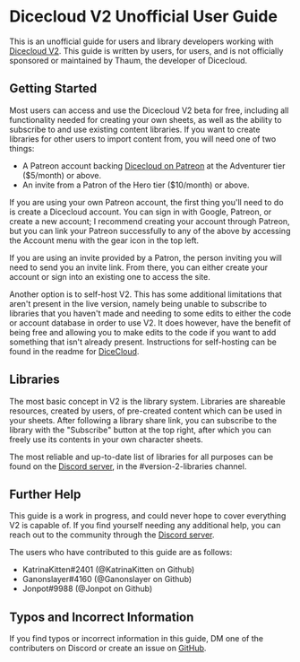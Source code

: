 # Dicecloud V2 Unofficial User Guide 

This is an unofficial guide for users and library developers working with [Dicecloud V2](https://beta.dicecloud.com). This guide is written by users, for users, and is not officially sponsored or maintained by Thaum, the developer of Dicecloud.

## Getting Started

Most users can access and use the Dicecloud V2 beta for free, including all functionality needed for creating your own sheets, as well as the ability to subscribe to and use existing content libraries. If you want to create libraries for other users to import content from, you will need one of two things:

* A Patreon account backing [Dicecloud on Patreon](https://www.patreon.com/dicecloud) at the Adventurer tier ($5/month) or above.
* An invite from a Patron of the Hero tier ($10/month) or above.

If you are using your own Patreon account, the first thing you'll need to do is create a Dicecloud account. You can sign in with Google, Patreon, or create a new account; I recommend creating your account through Patreon, but you can link your Patreon successfully to any of the above by accessing the Account menu with the gear icon in the top left.

If you are using an invite provided by a Patron, the person inviting you will need to send you an invite link. From there, you can either create your account or sign into an existing one to access the site.

Another option is to self-host V2. This has some additional limitations that aren't present in the live version, namely being unable to subscribe to libraries that you haven't made and needing to some edits to either the code or account database in order to use V2. It does however, have the benefit of being free and allowing you to make edits to the code if you want to add something that isn't already present. Instructions for self-hosting can be found in the readme for [DiceCloud](https://github.com/ThaumRystra/DiceCloud/blob/version-2/README.md).

## Libraries

The most basic concept in V2 is the library system. Libraries are shareable resources, created by users, of pre-created content which can be used in your sheets. After following a library share link, you can subscribe to the library with the "Subscribe" button at the top right, after which you can freely use its contents in your own character sheets.

The most reliable and up-to-date list of libraries for all purposes can be found on the [Discord server](https://discord.gg/qEvdfeB), in the #version-2-libraries channel.

## Further Help

This guide is a work in progress, and could never hope to cover everything V2 is capable of. If you find yourself needing any additional help, you can reach out to the community through the [Discord server](https://discord.gg/qEvdfeB).

The users who have contributed to this guide are as follows:

* KatrinaKitten#2401 (@KatrinaKitten on Github)
* Ganonslayer#4160 (@Ganonslayer on Github)
* Jonpot#9988 (@Jonpot on Github)

## Typos and Incorrect Information

If you find typos or incorrect information in this guide, DM one of the contributers on Discord or create an issue on [GitHub](https://github.com/KatrinaKitten/dicecloud-v2-guide).
